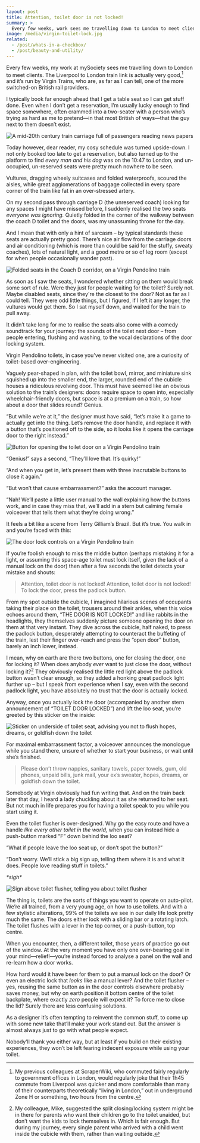 ```yaml
---
layout: post
title: Attention, toilet door is not locked!
summary: >
  Every few weeks, work sees me travelling down to London to meet clients. This week my cosy schedule was turned upside-down, and I discovered the weird world of Virgin Pendolino toilets.
image: /media/virgin-toilet-lock.jpg
related:
  - /post/whats-in-a-checkbox/
  - /post/beauty-and-utility/
---
```


Every few weeks, my work at mySociety sees me travelling down to London to meet clients. The Liverpool to London train link is actually very good,[^1] and it’s run by Virgin Trains, who are, as far as I can tell, one of the more switched-on British rail providers.

I typically book far enough ahead that I get a table seat so I can get stuff done. Even when I don’t get a reservation, I’m usually lucky enough to find space somewhere, often crammed into a two-seater with a person who’s trying as hard as me to pretend—in that most British of ways—that the guy next to them doesn’t exist.

![A mid-20th century train carriage full of passengers reading news papers](/media/antisocial-train-passengers.jpg)

Today however, dear reader, my cosy schedule was turned upside-down. I not only booked too late to get a reservation, but also turned up to the platform to find *every man and his dog* was on the 10:47 to London, and un-occupied, un-reserved seats were pretty much nowhere to be seen.

Vultures, dragging wheely suitcases and folded waterproofs, scoured the aisles, while great agglomerations of baggage collected in every spare corner of the train like fat in an over-stressed artery.

On my second pass through carriage D (the unreserved coach) looking for any spaces I might have missed before, I suddenly realised the two seats *everyone was ignoring.* Quietly folded in the corner of the walkway between the coach D toilet and the doors, was my unassuming throne for the day.

And I mean that with only a hint of sarcasm – by typical standards these seats are actually pretty good. There’s nice air flow from the carriage doors and air conditioning (which is more than could be said for the stuffy, sweaty coaches), lots of natural light, and a good metre or so of leg room (except for when people occasionally wander past).

![Folded seats in the Coach D corridor, on a Virgin Pendolino train](/media/virgin-toilet-corridor.jpg)

As soon as I saw the seats, I wondered whether sitting on them would break some sort of rule. Were they just for people waiting for the toilet? Surely not. Maybe disabled seats, since they're the closest to the door? Not as far as I could tell. They were odd little things, but I figured, if I left it any longer, the vultures would get them. So I sat myself down, and waited for the train to pull away.

It didn’t take long for me to realise the seats also come with a comedy soundtrack for your journey: the sounds of the toilet next door – from people entering, flushing and washing, to the vocal declarations of the door locking system.

Virgin Pendolino toilets, in case you’ve never visited one, are a curiosity of toilet-based over-engineering.

Vaguely pear-shaped in plan, with the toilet bowl, mirror, and miniature sink squished up into the smaller end, the larger, rounded end of the cubicle houses a ridiculous revolving door. This must have seemed like an obvious solution to the train’s designers: doors require space to open into, especially wheelchair-friendly doors, but space is at a premium on a train, so how about a door that slides round? Genius.

“But while we’re at it,” the designer must have said, “let’s make it a game to actually get into the thing. Let’s remove the door handle, and replace it with a button that’s positioned off to the side, so it looks like it opens the carriage door to the right instead.”

![Button for opening the toilet door on a Virgin Pendolino train](/media/virgin-toilet-door.jpg)

“Genius!” says a second, “They’ll love that. It’s quirky!”

“And when you get in, let’s present them with three inscrutable buttons to close it again.”

“But won’t that cause embarrassment?” asks the account manager.

“Nah! We’ll paste a little user manual to the wall explaining how the buttons work, and in case they miss that, we’ll add in a stern but calming female voiceover that tells them what they’re doing wrong.”

It feels a bit like a scene from Terry Gilliam’s Brazil. But it’s true. You walk in and you’re faced with this:

![The door lock controls on a Virgin Pendolino train](/media/virgin-toilet-lock.jpg)

If you’re foolish enough to miss the middle button (perhaps mistaking it for a light, or assuming this space-age toilet must lock itself, given the lack of a manual lock on the door) then after a few seconds the toilet detects your mistake and shouts:

> Attention, toilet door is not locked! Attention, toilet door is not locked! To lock the door, press the padlock button.

From my spot outside the cubicle, I imagined hilarious scenes of occupants taking their place on the toilet, trousers around their ankles, when this voice echoes around them, “THE DOOR IS NOT LOCKED!” and like rabbits in the headlights, they themselves suddenly picture someone opening the door on them at that very instant. They dive across the cubicle, half naked, to press the padlock button, desperately attempting to counteract the buffeting of the train, lest their finger over-reach and press the “open door” button, barely an inch lower, instead.

I mean, why on earth are there two buttons, one for closing the door, one for locking it? When does anybody *ever* want to just close the door, without locking it?[^2] They obviously realised the little red light above the padlock button wasn’t clear enough, so they added a honking great padlock light further up – but I speak from experience when I say, even with the second padlock light, you have absolutely no trust that the door is actually locked.

Anyway, once you actually lock the door (accompanied by another stern announcement of “TOILET DOOR LOCKED”) and lift the loo seat, you’re greeted by this sticker on the inside:

![Sticker on underside of toilet seat, advising you not to flush hopes, dreams, or goldfish down the toilet](/media/virgin-toilet-goldfish.jpg)

For maximal embarrassment factor, a voiceover announces the monologue while you stand there, unsure of whether to start your business, or wait until she’s finished.

> Please don’t throw nappies, sanitary towels, paper towels, gum, old phones, unpaid bills, junk mail, your ex’s sweater, hopes, dreams, or goldfish down the toilet.

Somebody at Virgin obviously had fun writing that. And on the train back later that day, I heard a lady chuckling about it as she returned to her seat. But not much in life prepares you for having a toilet speak to you while you start using it.

Even the toilet flusher is over-designed. Why go the easy route and have a handle *like every other toilet in the world,* when you can instead hide a push-button marked “F” down behind the loo seat?

“What if people leave the loo seat up, or don’t spot the button?”

“Don’t worry. We’ll stick a big sign up, telling them where it is and what it does. People love reading stuff in toilets.”

*\*sigh\**

![Sign above toilet flusher, telling you about toilet flusher](/media/virgin-toilet-flush.jpg)

The thing is, toilets are the sorts of things you want to operate on auto-pilot. We’re all trained, from a very young age, on how to use toilets. And with a few stylistic alterations, 99% of the toilets we see in our daily life look pretty much the same. The doors either lock with a sliding bar or a rotating latch. The toilet flushes with a lever in the top corner, or a push-button, top centre.

When you encounter, then, a different toilet, those years of practice go out of the window. At the very moment you have only one over-bearing goal in your mind—relief!—you’re instead forced to analyse a panel on the wall and re-learn how a door works.

How hard would it have been for them to put a manual lock on the door? Or even an electric lock that *looks* like a manual lever? And the toilet flusher – yes, reusing the same button as in the door controls elsewhere probably saves money, but why on earth position it bottom centre of the toilet backplate, where exactly *zero* people will expect it? To force me to close the lid? Surely there are less confusing solutions.

As a designer it’s often tempting to reinvent the common stuff, to come up with some new take that’ll make your work stand out. But the answer is almost always just to go with what people expect.

Nobody’ll thank you either way, but at least if you build on their existing experiences, they won’t be left fearing indecent exposure while using your toilet.


[^1]: My previous colleagues at ScraperWiki, who commuted fairly regularly to government offices in London, would regularly joke that their 1h45 commute from Liverpool was quicker and more comfortable than many of their counterparts theoretically “living in London,” out in underground Zone H or something, two hours from the centre.

[^2]: My colleague, Mike, suggested the split closing/locking system might be in there for parents who want their children go to the toilet unaided, but don’t want the kids to lock themselves in. Which is fair enough. But during my journey, every single parent who arrived with a child went inside the cubicle with them, rather than waiting outside.

